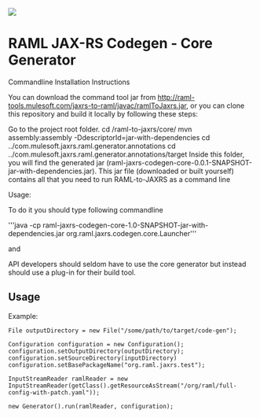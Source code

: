 ![](http://raml.org/images/logo.png)

# RAML JAX-RS Codegen - Core Generator


Commandline Installation Instructions

You can download the command tool jar from http://raml-tools.mulesoft.com/jaxrs-to-raml/javac/ramlToJaxrs.jar, or you can clone this repository and build it locally by following these steps:

Go to the project root folder.
cd /raml-to-jaxrs/core/
mvn assembly:assembly -DdescriptorId=jar-with-dependencies
cd ../com.mulesoft.jaxrs.raml.generator.annotations
cd ../com.mulesoft.jaxrs.raml.generator.annotations/target
Inside this folder, you will find the generated jar (raml-jaxrs-codegen-core-0.0.1-SNAPSHOT-jar-with-dependencies.jar).
This jar file (downloaded or built yourself) contains all that you need to run RAML-to-JAXRS as a command line

Usage:

To do it you should type following commandline 

'''java -cp raml-jaxrs-codegen-core-1.0-SNAPSHOT-jar-with-dependencies.jar  org.raml.jaxrs.codegen.core.Launcher'''

and

API developers should seldom have to use the core generator but instead should use a plug-in for their build tool.

## Usage

Example:

    File outputDirectory = new File("/some/path/to/target/code-gen");

    Configuration configuration = new Configuration();
    configuration.setOutputDirectory(outputDirectory);
    configuration.setSourceDirectory(inputDirectory)
    configuration.setBasePackageName("org.raml.jaxrs.test");

    InputStreamReader ramlReader = new InputStreamReader(getClass().getResourceAsStream("/org/raml/full-config-with-patch.yaml"));

    new Generator().run(ramlReader, configuration);

